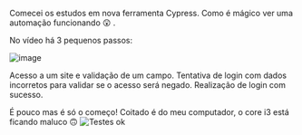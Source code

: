 Comecei os estudos em nova ferramenta Cypress. Como é mágico ver uma automação funcionando 😲 .

No vídeo há 3 pequenos passos:

![image](https://github.com/user-attachments/assets/b83df7ee-8301-46f2-bb39-1b629da10574)

Acesso a um site e validação de um campo.
Tentativa de login com dados incorretos para validar se o acesso será negado.
Realização de login com sucesso.

É pouco mas é só o começo! Coitado é do meu computador, o core i3 está ficando maluco 🙃
![Testes ok](https://github.com/user-attachments/assets/ef46c7a9-c851-4c28-b40e-a2f1319d4f88)

